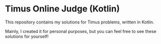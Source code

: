 # Timus Online Judge (Kotlin)

This repository contains my solutions for Timus problems, written in Kotlin.

Mainly, I created it for personal purposes, but you can feel free to see these solutions for yourself!
